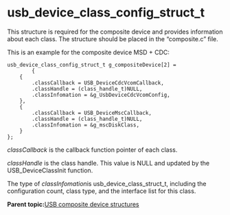# usb\_device\_class\_config\_struct\_t

This structure is required for the composite device and provides information about each class. The structure should be placed in the “composite.c” file.

This is an example for the composite device MSD + CDC:

```
usb_device_class_config_struct_t g_compositeDevice[2] =
        {
    {
        .classCallback = USB_DeviceCdcVcomCallback,
        .classHandle = (class_handle_t)NULL,
        .classInfomation = &g_UsbDeviceCdcVcomConfig,
    },
    {
        .classCallback = USB_DeviceMscCallback,
        .classHandle = (class_handle_t)NULL,
        .classInfomation = &g_mscDiskClass,
    }
};

```

*classCallback* is the callback function pointer of each class.

*classHandle* is the class handle. This value is NULL and updated by the USB\_DeviceClassInit function.

The type of *classInfomation*is usb\_device\_class\_struct\_t, including the configuration count, class type, and the interface list for this class.

**Parent topic:**[USB composite device structures](../topics/usb_composite_device_structures.md)

